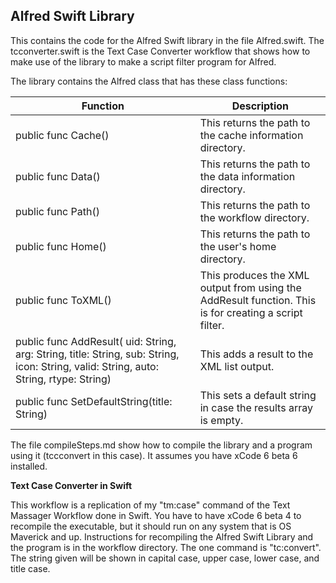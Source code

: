 Alfred Swift Library
---

This contains the code for the Alfred Swift library in the file Alfred.swift. The tcconverter.swift is the Text Case Converter workflow that shows how to make use of the library to make a script filter program for Alfred.

The library contains the Alfred class that has these class functions:

|Function|Description|
| --- | --- |
|public func Cache()| This returns the path to the cache information directory. |
|public func Data()| This returns the path to the data information directory. |
|public func Path()| This returns the path to the workflow directory. |
|public func Home()| This returns the path to the user's home directory.|
|public func ToXML()| This produces the XML output from using the AddResult function. This is for creating a script filter. |
|public func AddResult( uid: String, arg: String, title: String, sub: String, icon: String, valid: String, auto: String, rtype: String) | This adds a result to the XML list output. |
|public func SetDefaultString(title: String)| This sets a default string in case the results array is empty. |

The file compileSteps.md show how to compile the library and a program using it (tccconvert in this case). It assumes you have xCode 6 beta 6 installed.

**Text Case Converter in Swift**

This workflow is a replication of my "tm:case" command of the Text Massager Workflow done in Swift. You have to have xCode 6 beta 4 to recompile the executable, but it should run on any system that is OS Maverick and up. Instructions for recompiling the Alfred Swift Library and the program is in the workflow directory. The one command is "tc:convert". The string given will be shown in capital case, upper case, lower case, and title case.
